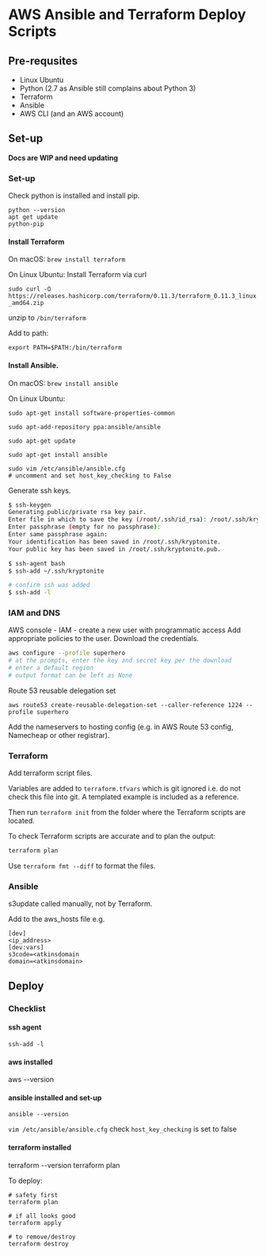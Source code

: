 # AWS Ansible and Terraform Deploy Scripts

## Pre-requsites

* Linux Ubuntu
* Python (2.7 as Ansible still complains about Python 3)
* Terraform
* Ansible
* AWS CLI (and an AWS account)

## Set-up

**Docs are WIP and need updating**

### Set-up

Check python is installed and install pip.

```
python --version
apt get update
python-pip
```

#### Install Terraform

On macOS:
`brew install terraform`

On Linux Ubuntu:
Install Terraform via curl

`sudo curl -O https://releases.hashicorp.com/terraform/0.11.3/terraform_0.11.3_linux_amd64.zip`

unzip to `/bin/terraform`

Add to path:

```
export PATH=$PATH:/bin/terraform
```

#### Install Ansible.

On macOS:
`brew install ansible`

On Linux Ubuntu:

```
sudo apt-get install software-properties-common

sudo apt-add-repository ppa:ansible/ansible

sudo apt-get update

sudo apt-get install ansible

sudo vim /etc/ansible/ansible.cfg
# uncomment and set host_key_checking to False
```

Generate ssh keys.

```bash
$ ssh-keygen
Generating public/private rsa key pair.
Enter file in which to save the key (/root/.ssh/id_rsa): /root/.ssh/kryptonite
Enter passphrase (empty for no passphrase):
Enter same passphrase again:
Your identification has been saved in /root/.ssh/kryptonite.
Your public key has been saved in /root/.ssh/kryptonite.pub.

$ ssh-agent bash
$ ssh-add ~/.ssh/kryptonite

# confirm ssh was added
$ ssh-add -l
```

### IAM and DNS

AWS console - IAM - create a new user with programmatic access
Add appropriate policies to the user.
Download the credentials.

```bash
aws configure --profile superhero
# at the prompts, enter the key and secret key per the download
# enter a default region
# output format can be left as None
```

Route 53 reusable delegation set

```
aws route53 create-reusable-delegation-set --caller-reference 1224 --profile superhero
```

Add the nameservers to hosting config (e.g. in AWS Route 53 config, Namecheap or other registrar).


### Terraform

Add terraform script files.

Variables are added to `terraform.tfvars` which is git ignored i.e. do not check this file into git. A templated example is included as a reference.

Then run `terraform init` from the folder where the Terraform scripts are located.

To check Terraform scripts are accurate and to plan the output:

```bash
terraform plan
```

Use `terraform fmt --diff` to format the files.


### Ansible

s3update called manually, not by Terraform.

Add to the aws_hosts file e.g.

```
[dev]
<ip_address>
[dev:vars]
s3code=<atkinsdomain
domain=<atkinsdomain>
```

## Deploy

### Checklist

#### ssh agent
`ssh-add -l`

#### aws installed
aws --version

#### ansible installed and set-up
`ansible --version`

`vim /etc/ansible/ansible.cfg`
check `host_key_checking` is set to false

#### terraform installed
terraform --version
terraform plan

To deploy:

```
# safety first
terraform plan

# if all looks good
terraform apply

# to remove/destroy
terraform destroy
```
